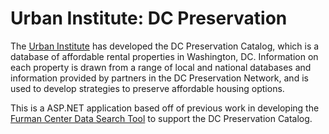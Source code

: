 Urban Institute: DC Preservation 
=============================


The [Urban Institute](http://urban.org) has developed the DC Preservation Catalog, which is a database of affordable rental
properties in Washington, DC. Information on each property is drawn from a range of local and national
databases and information provided by partners in the DC Preservation Network, and is used to develop
strategies to preserve affordable housing options.

This is a ASP.NET application based off of previous work in developing the [Furman Center Data Search Tool](http://furmancenter.org/data/) to support the DC Preservation Catalog.
